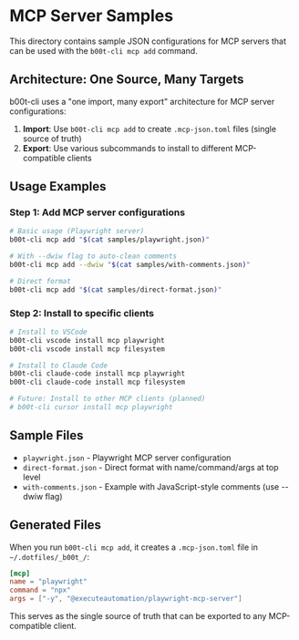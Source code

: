 # MCP Server Samples

This directory contains sample JSON configurations for MCP servers that can be used with the `b00t-cli mcp add` command.

## Architecture: One Source, Many Targets

b00t-cli uses a "one import, many export" architecture for MCP server configurations:

1. **Import**: Use `b00t-cli mcp add` to create `.mcp-json.toml` files (single source of truth)
2. **Export**: Use various subcommands to install to different MCP-compatible clients

## Usage Examples

### Step 1: Add MCP server configurations

```bash
# Basic usage (Playwright server)
b00t-cli mcp add "$(cat samples/playwright.json)"

# With --dwiw flag to auto-clean comments
b00t-cli mcp add --dwiw "$(cat samples/with-comments.json)"

# Direct format
b00t-cli mcp add "$(cat samples/direct-format.json)"
```

### Step 2: Install to specific clients

```bash
# Install to VSCode
b00t-cli vscode install mcp playwright
b00t-cli vscode install mcp filesystem

# Install to Claude Code
b00t-cli claude-code install mcp playwright
b00t-cli claude-code install mcp filesystem

# Future: Install to other MCP clients (planned)
# b00t-cli cursor install mcp playwright
```

## Sample Files

- `playwright.json` - Playwright MCP server configuration
- `direct-format.json` - Direct format with name/command/args at top level  
- `with-comments.json` - Example with JavaScript-style comments (use --dwiw flag)

## Generated Files

When you run `b00t-cli mcp add`, it creates a `.mcp-json.toml` file in `~/.dotfiles/_b00t_/`:

```toml
[mcp]
name = "playwright"
command = "npx"
args = ["-y", "@executeautomation/playwright-mcp-server"]
```

This serves as the single source of truth that can be exported to any MCP-compatible client.